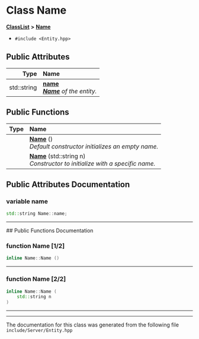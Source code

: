 

# Class Name



[**ClassList**](annotated.md) **>** [**Name**](className.md)





* `#include <Entity.hpp>`





















## Public Attributes

| Type | Name |
| ---: | :--- |
|  std::string | [**name**](#variable-name)  <br>[_**Name**_](className.md) _of the entity._ |
















## Public Functions

| Type | Name |
| ---: | :--- |
|   | [**Name**](#function-name-12) () <br>_Default constructor initializes an empty name._  |
|   | [**Name**](#function-name-22) (std::string n) <br>_Constructor to initialize with a specific name._  |




























## Public Attributes Documentation




### variable name 

```C++
std::string Name::name;
```




<hr>
## Public Functions Documentation




### function Name [1/2]

```C++
inline Name::Name () 
```




<hr>



### function Name [2/2]

```C++
inline Name::Name (
    std::string n
) 
```




<hr>

------------------------------
The documentation for this class was generated from the following file `include/Server/Entity.hpp`

